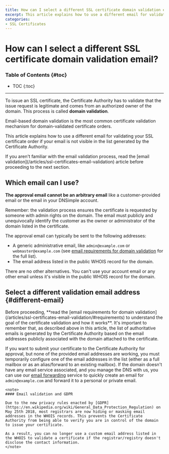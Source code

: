 ```yaml
---
title: How can I select a different SSL certificate domain validation email?
excerpt: This article explains how to use a different email for validating the SSL certificate.
categories:
- SSL Certificates
---
```


# How can I select a different SSL certificate domain validation email?

### Table of Contents {#toc}

* TOC
{:toc}

---

To issue an SSL certificate, the Certificate Authority has to validate that the issue request is legitimate and comes from an authorized owner of the domain. This process is called **domain validation**.

Email-based domain validation is the most common certificate validation mechanism for domain-validated certificate orders.

This article explains how to use a different email for validating your SSL certificate order if your email is not visible in the list generated by the Certificate Authority.

<info>
If you aren't familiar with the email validation process, read the [email validation](/articles/ssl-certificates-email-validation) article before proceeding to the next section.
</info>


## Which email can I use?

**The approval email cannot be an arbitrary email** like a customer-provided email or the email in your DNSimple account.

<note>
Remember: the validation process ensures the certificate is requested by someone with admin rights on the domain. The email must publicly and unequivocally identify the customer as the owner or administrator of the domain listed in the certificate.
</note>

The approval email can typically be sent to the following addresses:

- A generic administrative email, like `admin@example.com` or `webmaster@example.com` (see [email requirements for domain validation](/articles/ssl-certificates-email-validation/#requirements) for the full list).
- The email address listed in the public WHOIS record for the domain.

<warning>
There are no other alternatives. You can't use your account email or any other email unless it's visible in the public WHOIS record for the domain.
</warning>


## Select a different validation email address {#different-email}

<note>
Before proceeding, **read the [email requirements for domain validation](/articles/ssl-certificates-email-validation/#requirements) to understand the goal of the certificate validation and how it works**. It's important to remember that, as described above in this article, the list of authoritative emails is generated by the Certificate Authority based on the email addresses publicly associated with the domain attached to the certificate.
</note>

If you want to submit your certificate to the Certificate Authority for approval, but none of the provided email addresses are working, you must temporarily configure one of the email addresses in the list (either as a full mailbox or as an alias/forward to an existing mailbox). If the domain doesn't have any email service associated, and you manage the DNS with us, you can use our [email forwarding](/articles/email-forwarding) service to quickly create an email for `admin@example.com` and forward it to a personal or private email.

    <note>
    #### Email validation and GDPR

    Due to the new privacy rules enacted by [GDPR](https://en.wikipedia.org/wiki/General_Data_Protection_Regulation) on May 25th 2018, most registrars are now hiding or masking email addresses in the WHOIS records. This prevents the Certificate Authority from being able to verify you are in control of the domain to issue your certificate.

    As a result, you can no longer use a custom email address listed in the WHOIS to validate a certificate if the registrar/registry doesn't disclose the contact information.
    </note>
